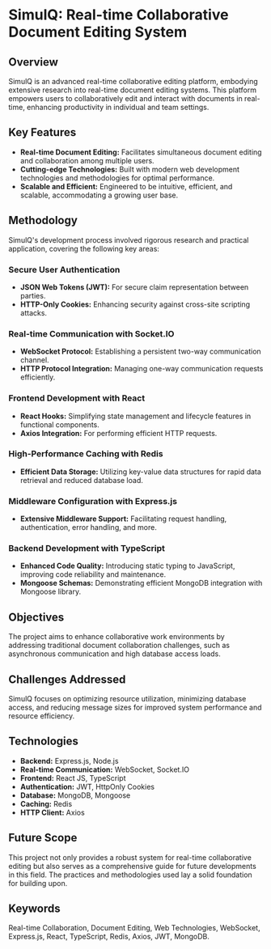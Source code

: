 
# SimulQ: Real-time Collaborative Document Editing System

## Overview

SimulQ is an advanced real-time collaborative editing platform, embodying extensive research into real-time document editing systems. This platform empowers users to collaboratively edit and interact with documents in real-time, enhancing productivity in individual and team settings.

## Key Features

- **Real-time Document Editing:** Facilitates simultaneous document editing and collaboration among multiple users.
- **Cutting-edge Technologies:** Built with modern web development technologies and methodologies for optimal performance.
- **Scalable and Efficient:** Engineered to be intuitive, efficient, and scalable, accommodating a growing user base.

## Methodology

SimulQ's development process involved rigorous research and practical application, covering the following key areas:

### Secure User Authentication
- **JSON Web Tokens (JWT):** For secure claim representation between parties.
- **HTTP-Only Cookies:** Enhancing security against cross-site scripting attacks.

### Real-time Communication with Socket.IO
- **WebSocket Protocol:** Establishing a persistent two-way communication channel.
- **HTTP Protocol Integration:** Managing one-way communication requests efficiently.

### Frontend Development with React
- **React Hooks:** Simplifying state management and lifecycle features in functional components.
- **Axios Integration:** For performing efficient HTTP requests.

### High-Performance Caching with Redis
- **Efficient Data Storage:** Utilizing key-value data structures for rapid data retrieval and reduced database load.

### Middleware Configuration with Express.js
- **Extensive Middleware Support:** Facilitating request handling, authentication, error handling, and more.

### Backend Development with TypeScript
- **Enhanced Code Quality:** Introducing static typing to JavaScript, improving code reliability and maintenance.
- **Mongoose Schemas:** Demonstrating efficient MongoDB integration with Mongoose library.

## Objectives

The project aims to enhance collaborative work environments by addressing traditional document collaboration challenges, such as asynchronous communication and high database access loads.

## Challenges Addressed

SimulQ focuses on optimizing resource utilization, minimizing database access, and reducing message sizes for improved system performance and resource efficiency.

## Technologies

- **Backend:** Express.js, Node.js
- **Real-time Communication:** WebSocket, Socket.IO
- **Frontend:** React JS, TypeScript
- **Authentication:** JWT, HttpOnly Cookies
- **Database:** MongoDB, Mongoose
- **Caching:** Redis
- **HTTP Client:** Axios

## Future Scope

This project not only provides a robust system for real-time collaborative editing but also serves as a comprehensive guide for future developments in this field. The practices and methodologies used lay a solid foundation for building upon.

## Keywords

Real-time Collaboration, Document Editing, Web Technologies, WebSocket, Express.js, React, TypeScript, Redis, Axios, JWT, MongoDB.
